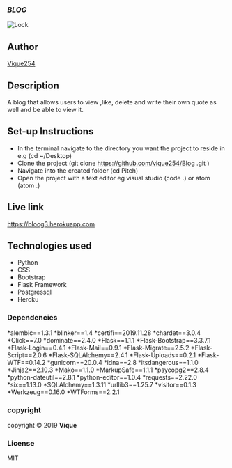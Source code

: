 ### ***BLOG***
![Lock](https://answersafrica.com/wp-content/uploads/2016/07/7_blogging-e1484908296381-640x360.jpg)

## Author
[Vique254](https://github.com/vique254)

## Description
A blog that allows users to view ,like, delete and write their own quote as well and be able to view it.

## Set-up Instructions
* In the terminal navigate to the directory you want the project to reside in e.g (cd ~/Desktop)
* Clone the project (git clone https://github.com/vique254/Blog .git )
* Navigate into the created folder (cd Pitch)
* Open the project with a text editor eg visual studio (code .) or atom (atom .)

## Live link
https://bloog3.herokuapp.com

## Technologies used
* Python
* CSS
* Bootstrap
* Flask Framework
* Postgressql
* Heroku
### Dependencies
*alembic==1.3.1
*blinker==1.4
*certifi==2019.11.28
*chardet==3.0.4
*Click==7.0
*dominate==2.4.0
*Flask==1.1.1
*Flask-Bootstrap==3.3.7.1
*Flask-Login==0.4.1
*Flask-Mail==0.9.1
*Flask-Migrate==2.5.2
*Flask-Script==2.0.6
*Flask-SQLAlchemy==2.4.1
*Flask-Uploads==0.2.1
*Flask-WTF==0.14.2
*gunicorn==20.0.4
*idna==2.8
*itsdangerous==1.1.0
*Jinja2==2.10.3
*Mako==1.1.0
*MarkupSafe==1.1.1
*psycopg2==2.8.4
*python-dateutil==2.8.1
*python-editor==1.0.4
*requests==2.22.0
*six==1.13.0
*SQLAlchemy==1.3.11
*urllib3==1.25.7
*visitor==0.1.3
*Werkzeug==0.16.0
*WTForms==2.2.1

###  copyright
copyright &copy; 2019  **Vique**
### License
MIT
